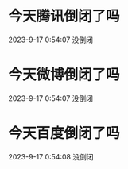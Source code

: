 # 今天腾讯倒闭了吗

2023-9-17 0:54:07 没倒闭

# 今天微博倒闭了吗

2023-9-17 0:54:07 没倒闭

# 今天百度倒闭了吗

2023-9-17 0:54:08 没倒闭

